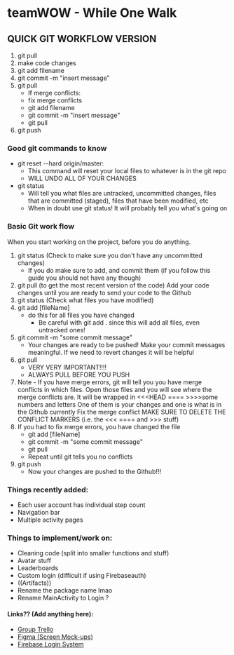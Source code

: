# teamWOW - While One Walk

## QUICK GIT WORKFLOW VERSION
1. git pull
2. make code changes
3. git add filename
4. git commit -m "insert message"
5. git pull
	- If merge conflicts:
	- fix merge conflicts
	- git add filename
	- git commit -m "insert message"
	- git pull
7. git push

### Good git commands to know
- git reset --hard origin/master:
  - This command will reset your local files to whatever is in the git repo
  - WILL UNDO ALL OF YOUR CHANGES
- git status
  - Will tell you what files are untracked, uncommitted changes, files that are
    committed (staged), files that have been modified, etc
  - When in doubt use git status! It will probably tell you what's going on

### Basic Git work flow
When you start working on the project, before you do anything.
1. git status (Check to make sure you don't have any uncommitted changes)
    - If you do make sure to add, and commit them (if you follow this guide
	  you should not have any though)
2. git pull (to get the most recent version of the code)
Add your code changes until you are ready to send your code to the Github
3. git status (Check what files you have modified)
4. git add [fileName]
    - do this for all files you have changed
	  - Be careful with git add . since this will add all files, even untracked
    ones!
5. git commit -m "some commit message"
    - Your changes are ready to be pushed!
      Make your commit messages meaningful. If we need to revert changes it
      will be helpful
6. git pull
    - VERY VERY IMPORTANT!!!!
    - ALWAYS PULL BEFORE YOU PUSH
7. Note - If you have merge errors, git will tell you you have merge conflicts
    in which files. Open those files and you will see where the merge conflicts
    are. It will be wrapped in <<<HEAD ==== >>>>some numbers and letters
    One of them is your changes and one is what is in the Github currently
    Fix the merge conflict
    MAKE SURE TO DELETE THE CONFLICT MARKERS (i.e. the <<< ==== and >>> stuff)
8. If you had to fix merge errors, you have changed the file
    - git add [fileName]
    - git commit -m "some commit message"
    - git pull
    - Repeat until git tells you no conflicts
9. git push
    - Now your changes are pushed to the Github!!!

### Things recently added:
- Each user account has individual step count
- Navigation bar
- Multiple activity pages

### Things to implement/work on:
- Cleaning code (split into smaller functions and stuff)
- Avatar stuff
- Leaderboards
- Custom login (difficult if using Firebaseauth)
- ((Artifacts))
- Rename the package name lmao
- Rename MainActivity to Login ?

#### Links?? (Add anything here):
- [Group Trello](https://trello.com/cs110teamwow/home)
- [Figma (Screen Mock-ups)](https://www.figma.com/file/Wj2YNnMflZunVORhykRdZ9EE/OneWalk)
- [Firebase Login System](https://firebase.google.com/docs/auth/android/firebaseui)
